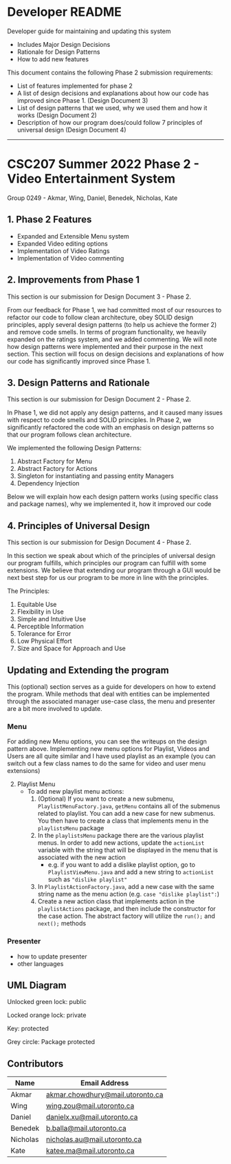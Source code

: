 # Developer README 

Developer guide for maintaining and updating this system
* Includes Major Design Decisions
* Rationale for Design Patterns
* How to add new features

This document contains the following Phase 2 submission requirements:
* List of features implemented for phase 2
* A list of design decisions and explanations about how our code has improved since Phase 1. (Design Document 3)
* List of design patterns that we used, why we used them and how it works (Design Document 2)
* Description of how our program does/could follow 7 principles of universal design (Design Document 4)


---

# CSC207 Summer 2022 Phase 2 - Video Entertainment System 
Group 0249 - Akmar, Wing, Daniel, Benedek, Nicholas, Kate

## 1. Phase 2 Features
* Expanded and Extensible Menu system
* Expanded Video editing options
* Implementation of Video Ratings
* Implementation of Video commenting

## 2. Improvements from Phase 1

This section is our submission for Design Document 3 - Phase 2.

From our feedback for Phase 1, we had committed most of our resources to refactor our code to follow clean architecture, 
obey SOLID design principles, apply several design patterns (to help us achieve the former 2) and remove code smells.
In terms of program functionality, we heavily expanded on the ratings system, and we added commenting.  We will note how 
design patterns were implemented and their purpose in the next section.  This section will focus on design decisions and 
explanations of how our code has significantly improved since Phase 1.

## 3. Design Patterns and Rationale

This section is our submission for Design Document 2 - Phase 2.

In Phase 1, we did not apply any design patterns, and it caused many issues with respect to code smells and SOLID principles. 
In Phase 2, we significantly refactored the code with an emphasis on design patterns so that our program follows clean architecture. 

We implemented the following Design Patterns:

1. Abstract Factory for Menu
2. Abstract Factory for Actions
3. Singleton for instantiating and passing entity Managers
4. Dependency Injection 

Below we will explain how each design pattern works (using specific class and package names), why we implemented it,
how it improved our code

## 4. Principles of Universal Design

This section is our submission for Design Document 4 - Phase 2.

In this section we speak about which of the principles of universal design our program fulfills, which principles our program 
can fulfill with some extensions.  We believe that extending our program through a GUI would be next best step for us our
program to be more in line with the principles.

The Principles:

1. Equitable Use
2. Flexibility in Use
3. Simple and Intuitive Use
4. Perceptible Information
5. Tolerance for Error
6. Low Physical Effort
7. Size and Space for Approach and Use


## Updating and Extending the program

This (optional) section serves as a guide for developers on how to extend the program.  While methods that deal with entities 
can be implemented through the associated manager use-case class, the menu and presenter are a bit more involved to update.


### Menu

For adding new Menu options, you can see the writeups on the design pattern above.  Implementing new menu options for Playlist,
Videos and Users are all quite similar and I have used playlist as an example (you can switch out a few class names to do
the same for video and user menu extensions)

   2. Playlist Menu
        * To add new playlist menu actions:
          1. (Optional) If you want to create a new submenu, `PlaylistMenuFactory.java`, `getMenu` contains all of the submenus related to playlist.
You can add a new case for new submenus.  You then have to create a class that implements menu in the `playlistsMenu` package
          2. In the `playlistsMenu` package there are the various playlist menus.  In order to add new actions, update the `actionList`
variable with the string that will be displayed in the menu that is associated with the new action
             * e.g. if you want to add a dislike playlist option, go to `PlaylistViewMenu.java` and add a new string to `actionList` such as `"dislike playlist"`
          3. In `PlaylistActionFactory.java`, add a new case with the same string name as the menu action (e.g. `case "dislike playlist":`)
          4. Create a new action class that implements action in the `playlistActions` package, and then include the constructor for the case action.
The abstract factory will utilize the `run();` and `next();` methods

### Presenter

- how to update presenter
- other languages

## UML Diagram

Unlocked green lock: public

Locked orange lock: private

Key: protected

Grey circle: Package protected


## Contributors

|Name|Email Address|
|----|-------------|
|Akmar|akmar.chowdhury@mail.utoronto.ca|
|Wing|wing.zou@mail.utoronto.ca|
|Daniel|danielx.xu@mail.utoronto.ca|
|Benedek|b.balla@mail.utoronto.ca|
|Nicholas|nicholas.au@mail.utoronto.ca|
|Kate|katee.ma@mail.utoronto.ca|